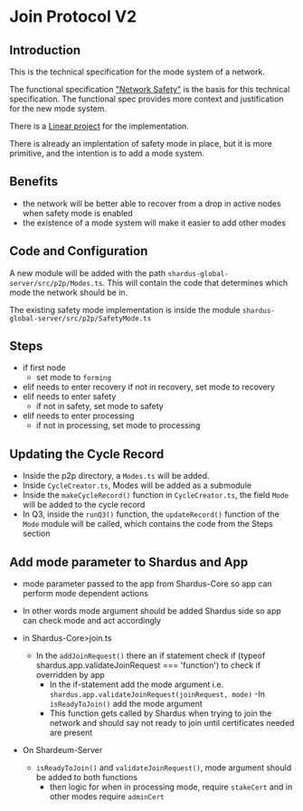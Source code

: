 # Join Protocol V2

## Introduction

This is the technical specification for the mode system of a network.

The functional specification ["Network Safety"](https://docs.google.com/document/d/1UPR6VK0zFe6K5qS_SIfi4nfKS-faKkprznaZ1O7Xjes/edit) is the basis for this technical specification. The functional spec provides more context and justification for the new mode system.

There is a [Linear project](https://linear.app/shm/project/network-safety-mode-743d4f2d34fd) for the implementation.

There is already an implentation of safety mode in place, but it is more primitive, and the intention is to add a mode system.

## Benefits

- the network will be better able to recover from a drop in active nodes when safety mode is enabled
- the existence of a mode system will make it easier to add other modes

## Code and Configuration

A new module will be added with the path `shardus-global-server/src/p2p/Modes.ts`. This will contain the code that determines which mode the network should be in.

The existing safety mode implementation is inside the module `shardus-global-server/src/p2p/SafetyMode.ts`

## Steps

- if first node
  - set mode to `forming`
- elif needs to enter recovery
  if not in recovery, set mode to recovery
- elif needs to enter safety
  - if not in safety, set mode to safety
- elif needs to enter processing
  - if not in processing, set mode to processing

## Updating the Cycle Record

- Inside the p2p directory, a `Modes.ts` will be added.
- Inside `CycleCreator.ts`, Modes will be added as a submodule
- Inside the `makeCycleRecord()` function in `CycleCreator.ts`, the field `Mode` will be added to the cycle record
- In Q3, inside the `runQ3()` function, the `updateRecord()` function of the `Mode` module will be called, which contains the code from the Steps section

## Add mode parameter to Shardus and App

- mode parameter passed to the app from Shardus-Core so app can perform mode dependent actions
- In other words mode argument should be added Shardus side so app can check mode and act accordingly

- in Shardus-Core>join.ts

  - In the `addJoinRequest()` there an if statement check if (typeof shardus.app.validateJoinRequest === 'function') to check if overridden by app
    - In the if-statement add the mode argument i.e. `shardus.app.validateJoinRequest(joinRequest, mode)`
      -In `isReadyToJoin()` add the mode argument
    - This function gets called by Shardus when trying to join the network and should say not ready to join until certificates needed are present

- On Shardeum-Server
  - `isReadyToJoin()` and `validateJoinRequest()`, mode argument should be added to both functions
    - then logic for when in processing mode, require `stakeCert` and in other modes require `adminCert`
